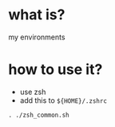 # what is?

my environments

# how to use it?

- use zsh
- add this to `${HOME}/.zshrc`
```
. ./zsh_common.sh
```
